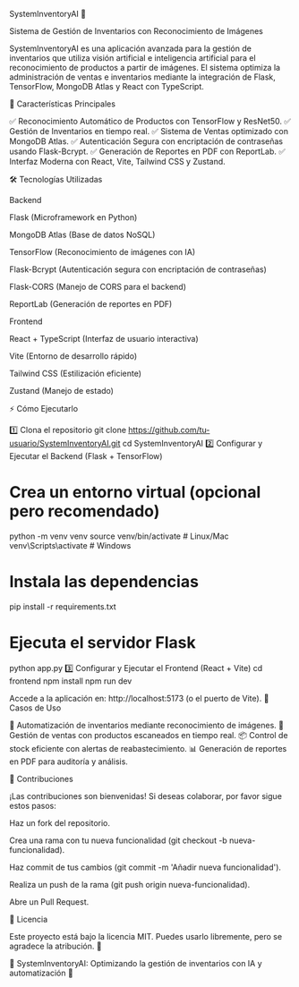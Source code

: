 SystemInventoryAI 🚀

Sistema de Gestión de Inventarios con Reconocimiento de Imágenes

SystemInventoryAI es una aplicación avanzada para la gestión de inventarios que utiliza visión artificial e inteligencia artificial para el reconocimiento de productos a partir de imágenes. El sistema optimiza la administración de ventas e inventarios mediante la integración de Flask, TensorFlow, MongoDB Atlas y React con TypeScript.

🌟 Características Principales

✅ Reconocimiento Automático de Productos con TensorFlow y ResNet50.
✅ Gestión de Inventarios en tiempo real.
✅ Sistema de Ventas optimizado con MongoDB Atlas.
✅ Autenticación Segura con encriptación de contraseñas usando Flask-Bcrypt.
✅ Generación de Reportes en PDF con ReportLab.
✅ Interfaz Moderna con React, Vite, Tailwind CSS y Zustand.

🛠 Tecnologías Utilizadas

Backend

Flask (Microframework en Python)

MongoDB Atlas (Base de datos NoSQL)

TensorFlow (Reconocimiento de imágenes con IA)

Flask-Bcrypt (Autenticación segura con encriptación de contraseñas)

Flask-CORS (Manejo de CORS para el backend)

ReportLab (Generación de reportes en PDF)

Frontend

React + TypeScript (Interfaz de usuario interactiva)

Vite (Entorno de desarrollo rápido)

Tailwind CSS (Estilización eficiente)

Zustand (Manejo de estado)

⚡ Cómo Ejecutarlo

1️⃣ Clona el repositorio
 git clone https://github.com/tu-usuario/SystemInventoryAI.git 
 cd SystemInventoryAI
2️⃣ Configurar y Ejecutar el Backend (Flask + TensorFlow)
# Crea un entorno virtual (opcional pero recomendado)
python -m venv venv
source venv/bin/activate  # Linux/Mac
venv\Scripts\activate  # Windows

# Instala las dependencias
pip install -r requirements.txt

# Ejecuta el servidor Flask
python app.py
3️⃣ Configurar y Ejecutar el Frontend (React + Vite)
cd frontend
npm install
npm run dev

Accede a la aplicación en: http://localhost:5173 (o el puerto de Vite).
🎯 Casos de Uso

📸 Automatización de inventarios mediante reconocimiento de imágenes.
🛒 Gestión de ventas con productos escaneados en tiempo real.
📦 Control de stock eficiente con alertas de reabastecimiento.
📊 Generación de reportes en PDF para auditoría y análisis.

🤝 Contribuciones

¡Las contribuciones son bienvenidas! Si deseas colaborar, por favor sigue estos pasos:

Haz un fork del repositorio.

Crea una rama con tu nueva funcionalidad (git checkout -b nueva-funcionalidad).

Haz commit de tus cambios (git commit -m 'Añadir nueva funcionalidad').

Realiza un push de la rama (git push origin nueva-funcionalidad).

Abre un Pull Request.

📜 Licencia

Este proyecto está bajo la licencia MIT. Puedes usarlo libremente, pero se agradece la atribución. 🙌

🚀 SystemInventoryAI: Optimizando la gestión de inventarios con IA y automatización 🎯
 
